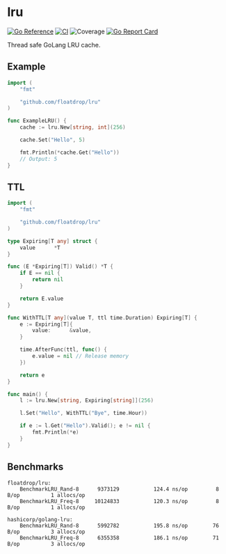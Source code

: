 # lru
[![Go Reference](https://pkg.go.dev/badge/github.com/floatdrop/lru.svg)](https://pkg.go.dev/github.com/floatdrop/lru)
[![CI](https://github.com/floatdrop/lru/actions/workflows/ci.yml/badge.svg)](https://github.com/floatdrop/lru/actions/workflows/ci.yml)
![Coverage](https://img.shields.io/badge/Coverage-100.0%25-brightgreen)
[![Go Report Card](https://goreportcard.com/badge/github.com/floatdrop/lru)](https://goreportcard.com/report/github.com/floatdrop/lru)

Thread safe GoLang LRU cache.

## Example

```go
import (
	"fmt"

	"github.com/floatdrop/lru"
)

func ExampleLRU() {
	cache := lru.New[string, int](256)

	cache.Set("Hello", 5)

	fmt.Println(*cache.Get("Hello"))
	// Output: 5
}
```

## TTL

```go
import (
	"fmt"

	"github.com/floatdrop/lru"
)

type Expiring[T any] struct {
	value      *T
}

func (E *Expiring[T]) Valid() *T {
	if E == nil {
		return nil
	}

	return E.value
}

func WithTTL[T any](value T, ttl time.Duration) Expiring[T] {
	e := Expiring[T]{
		value:      &value,
	}

    time.AfterFunc(ttl, func() {
        e.value = nil // Release memory
    })

	return e
}

func main() {
	l := lru.New[string, Expiring[string]](256)

	l.Set("Hello", WithTTL("Bye", time.Hour))

	if e := l.Get("Hello").Valid(); e != nil {
		fmt.Println(*e)
	}
}
```

## Benchmarks

```
floatdrop/lru:
    BenchmarkLRU_Rand-8   	 9373129	       124.4 ns/op	       8 B/op	       1 allocs/op
    BenchmarkLRU_Freq-8   	10124833	       120.3 ns/op	       8 B/op	       1 allocs/op

hashicorp/golang-lru:
    BenchmarkLRU_Rand-8   	 5992782	       195.8 ns/op	      76 B/op	       3 allocs/op
    BenchmarkLRU_Freq-8   	 6355358	       186.1 ns/op	      71 B/op	       3 allocs/op
```
